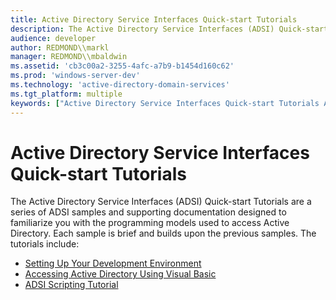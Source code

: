 ```yaml
---
title: Active Directory Service Interfaces Quick-start Tutorials
description: The Active Directory Service Interfaces (ADSI) Quick-start Tutorials are a series of ADSI samples and supporting documentation designed to familiarize you with the programming models used to access Active Directory.
audience: developer
author: REDMOND\\markl
manager: REDMOND\\mbaldwin
ms.assetid: 'cb3c00a2-3255-4afc-a7b9-b1454d160c62'
ms.prod: 'windows-server-dev'
ms.technology: 'active-directory-domain-services'
ms.tgt_platform: multiple
keywords: ["Active Directory Service Interfaces Quick-start Tutorials ADSI"]
---
```


# Active Directory Service Interfaces Quick-start Tutorials

The Active Directory Service Interfaces (ADSI) Quick-start Tutorials are a series of ADSI samples and supporting documentation designed to familiarize you with the programming models used to access Active Directory. Each sample is brief and builds upon the previous samples. The tutorials include:

-   [Setting Up Your Development Environment](setting-up-your-development-environment.md)
-   [Accessing Active Directory Using Visual Basic](accessing-active-directory-using-visual-basic.md)
-   [ADSI Scripting Tutorial](adsi-scripting-tutorial.md)

 

 





